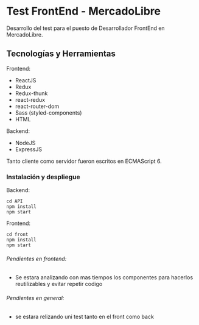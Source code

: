 # Test FrontEnd - MercadoLibre

Desarrollo del test para el puesto de Desarrollador FrontEnd en MercadoLibre.

## Tecnologías y Herramientas

Frontend:

- ReactJS
- Redux
- Redux-thunk
- react-redux
- react-router-dom
- Sass (styled-components)
- HTML

Backend:

- NodeJS
- ExpressJS

Tanto cliente como servidor fueron escritos en ECMAScript 6.

### Instalación y despliegue

Backend:

```
cd API
npm install
npm start
```

Frontend:

```
cd front
npm install
npm start
```

###### Pendientes en frontend:

- Se estara analizando con mas tiempos los componentes para hacerlos reutilizables y evitar repetir codigo

###### Pendientes en general:

- se estara relizando uni test tanto en el front como back
